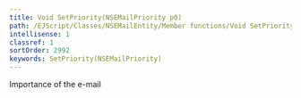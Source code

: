 ```yaml
---
title: Void SetPriority(NSEMailPriority p0)
path: /EJScript/Classes/NSEMailEntity/Member functions/Void SetPriority(NSEMailPriority p_0)
intellisense: 1
classref: 1
sortOrder: 2992
keywords: SetPriority(NSEMailPriority)
---
```



Importance of the e-mail


